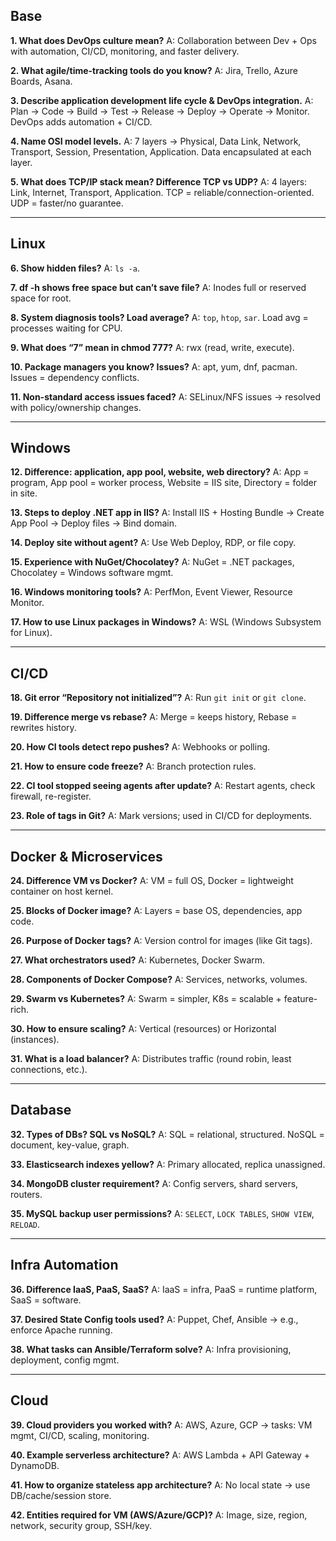 
## **Base**

**1. What does DevOps culture mean?**
A: Collaboration between Dev + Ops with automation, CI/CD, monitoring, and faster delivery.

**2. What agile/time-tracking tools do you know?**
A: Jira, Trello, Azure Boards, Asana.

**3. Describe application development life cycle & DevOps integration.**
A: Plan → Code → Build → Test → Release → Deploy → Operate → Monitor. DevOps adds automation + CI/CD.

**4. Name OSI model levels.**
A: 7 layers → Physical, Data Link, Network, Transport, Session, Presentation, Application. Data encapsulated at each layer.

**5. What does TCP/IP stack mean? Difference TCP vs UDP?**
A: 4 layers: Link, Internet, Transport, Application. TCP = reliable/connection-oriented. UDP = faster/no guarantee.

---

## **Linux**

**6. Show hidden files?**
A: `ls -a`.

**7. df -h shows free space but can’t save file?**
A: Inodes full or reserved space for root.

**8. System diagnosis tools? Load average?**
A: `top`, `htop`, `sar`. Load avg = processes waiting for CPU.

**9. What does “7” mean in chmod 777?**
A: rwx (read, write, execute).

**10. Package managers you know? Issues?**
A: apt, yum, dnf, pacman. Issues = dependency conflicts.

**11. Non-standard access issues faced?**
A: SELinux/NFS issues → resolved with policy/ownership changes.

---

## **Windows**

**12. Difference: application, app pool, website, web directory?**
A: App = program, App pool = worker process, Website = IIS site, Directory = folder in site.

**13. Steps to deploy .NET app in IIS?**
A: Install IIS + Hosting Bundle → Create App Pool → Deploy files → Bind domain.

**14. Deploy site without agent?**
A: Use Web Deploy, RDP, or file copy.

**15. Experience with NuGet/Chocolatey?**
A: NuGet = .NET packages, Chocolatey = Windows software mgmt.

**16. Windows monitoring tools?**
A: PerfMon, Event Viewer, Resource Monitor.

**17. How to use Linux packages in Windows?**
A: WSL (Windows Subsystem for Linux).

---

## **CI/CD**

**18. Git error “Repository not initialized”?**
A: Run `git init` or `git clone`.

**19. Difference merge vs rebase?**
A: Merge = keeps history, Rebase = rewrites history.

**20. How CI tools detect repo pushes?**
A: Webhooks or polling.

**21. How to ensure code freeze?**
A: Branch protection rules.

**22. CI tool stopped seeing agents after update?**
A: Restart agents, check firewall, re-register.

**23. Role of tags in Git?**
A: Mark versions; used in CI/CD for deployments.

---

## **Docker & Microservices**

**24. Difference VM vs Docker?**
A: VM = full OS, Docker = lightweight container on host kernel.

**25. Blocks of Docker image?**
A: Layers = base OS, dependencies, app code.

**26. Purpose of Docker tags?**
A: Version control for images (like Git tags).

**27. What orchestrators used?**
A: Kubernetes, Docker Swarm.

**28. Components of Docker Compose?**
A: Services, networks, volumes.

**29. Swarm vs Kubernetes?**
A: Swarm = simpler, K8s = scalable + feature-rich.

**30. How to ensure scaling?**
A: Vertical (resources) or Horizontal (instances).

**31. What is a load balancer?**
A: Distributes traffic (round robin, least connections, etc.).

---

## **Database**

**32. Types of DBs? SQL vs NoSQL?**
A: SQL = relational, structured. NoSQL = document, key-value, graph.

**33. Elasticsearch indexes yellow?**
A: Primary allocated, replica unassigned.

**34. MongoDB cluster requirement?**
A: Config servers, shard servers, routers.

**35. MySQL backup user permissions?**
A: `SELECT`, `LOCK TABLES`, `SHOW VIEW`, `RELOAD`.

---

## **Infra Automation**

**36. Difference IaaS, PaaS, SaaS?**
A: IaaS = infra, PaaS = runtime platform, SaaS = software.

**37. Desired State Config tools used?**
A: Puppet, Chef, Ansible → e.g., enforce Apache running.

**38. What tasks can Ansible/Terraform solve?**
A: Infra provisioning, deployment, config mgmt.

---

## **Cloud**

**39. Cloud providers you worked with?**
A: AWS, Azure, GCP → tasks: VM mgmt, CI/CD, scaling, monitoring.

**40. Example serverless architecture?**
A: AWS Lambda + API Gateway + DynamoDB.

**41. How to organize stateless app architecture?**
A: No local state → use DB/cache/session store.

**42. Entities required for VM (AWS/Azure/GCP)?**
A: Image, size, region, network, security group, SSH/key.

